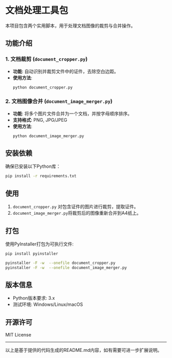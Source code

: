 # 文档处理工具包

本项目包含两个实用脚本，用于处理文档图像的裁剪与合并操作。

## 功能介绍

### 1. 文档裁剪 (`document_cropper.py`)
- **功能**: 自动识别并裁剪文件中的证件，去除空白边距。
- **使用方法**:
  ```bash
  python document_cropper.py 
  ```


### 2. 文档图像合并 (`document_image_merger.py`)
- **功能**: 将多个图片文件合并为一个文档，并按字母顺序排序。
- **支持格式**: PNG, JPG/JPEG
- **使用方法**:
  ```bash
  python document_image_merger.py
  ```


## 安装依赖
确保已安装以下Python库：
```bash
pip install -r requirements.txt
```


## 使用
1.  `document_cropper.py` 对包含证件的图片进行裁剪，提取证件。
2.  `document_image_merger.py`将裁剪后的图像重新合并到A4纸上。


## 打包
使用PyInstaller打包为可执行文件:
```bash
pip install pyinstaller

pyinstaller -F -w  --onefile document_cropper.py
pyinstaller -F -w  --onefile document_image_merger.py
```


## 版本信息
- Python版本要求: 3.x
- 测试环境: Windows/Linux/macOS

## 开源许可
MIT License

---

以上是基于提供的代码生成的README.md内容，如有需要可进一步扩展说明。

